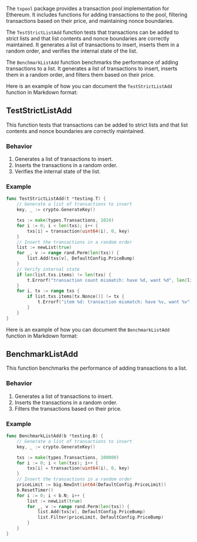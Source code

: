 The `txpool` package provides a transaction pool implementation for Ethereum. It includes functions for adding transactions to the pool, filtering transactions based on their price, and maintaining nonce boundaries.

The `TestStrictListAdd` function tests that transactions can be added to strict lists and that list contents and nonce boundaries are correctly maintained. It generates a list of transactions to insert, inserts them in a random order, and verifies the internal state of the list.

The `BenchmarkListAdd` function benchmarks the performance of adding transactions to a list. It generates a list of transactions to insert, inserts them in a random order, and filters them based on their price.

Here is an example of how you can document the `TestStrictListAdd` function in Markdown format:

## TestStrictListAdd

This function tests that transactions can be added to strict lists and that list contents and nonce boundaries are correctly maintained.

### Behavior

1. Generates a list of transactions to insert.
2. Inserts the transactions in a random order.
3. Verifies the internal state of the list.

### Example

```go
func TestStrictListAdd(t *testing.T) {
	// Generate a list of transactions to insert
	key, _ := crypto.GenerateKey()

	txs := make(types.Transactions, 1024)
	for i := 0; i < len(txs); i++ {
		txs[i] = transaction(uint64(i), 0, key)
	}
	// Insert the transactions in a random order
	list := newList(true)
	for _, v := range rand.Perm(len(txs)) {
		list.Add(txs[v], DefaultConfig.PriceBump)
	}
	// Verify internal state
	if len(list.txs.items) != len(txs) {
		t.Errorf("transaction count mismatch: have %d, want %d", len(list.txs.items), len(txs))
	}
	for i, tx := range txs {
		if list.txs.items[tx.Nonce()] != tx {
			t.Errorf("item %d: transaction mismatch: have %v, want %v", i, list.txs.items[tx.Nonce()], tx)
		}
	}
}
```

Here is an example of how you can document the `BenchmarkListAdd` function in Markdown format:

## BenchmarkListAdd

This function benchmarks the performance of adding transactions to a list.

### Behavior

1. Generates a list of transactions to insert.
2. Inserts the transactions in a random order.
3. Filters the transactions based on their price.

### Example

```go
func BenchmarkListAdd(b *testing.B) {
	// Generate a list of transactions to insert
	key, _ := crypto.GenerateKey()

	txs := make(types.Transactions, 100000)
	for i := 0; i < len(txs); i++ {
		txs[i] = transaction(uint64(i), 0, key)
	}
	// Insert the transactions in a random order
	priceLimit := big.NewInt(int64(DefaultConfig.PriceLimit))
	b.ResetTimer()
	for i := 0; i < b.N; i++ {
		list := newList(true)
		for _, v := range rand.Perm(len(txs)) {
			list.Add(txs[v], DefaultConfig.PriceBump)
			list.Filter(priceLimit, DefaultConfig.PriceBump)
		}
	}
}
```